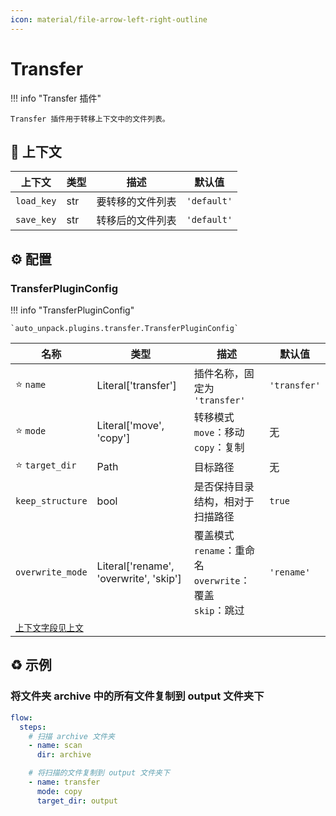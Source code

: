```yaml
---
icon: material/file-arrow-left-right-outline
---
```


# Transfer

!!! info "Transfer 插件"

    Transfer 插件用于转移上下文中的文件列表。

## :link: 上下文

| 上下文     | 类型 | 描述             | 默认值      |
| ---------- | ---- | ---------------- | ----------- |
| `load_key` | str  | 要转移的文件列表 | `'default'` |
| `save_key` | str  | 转移后的文件列表 | `'default'` |

## :gear: 配置

### TransferPluginConfig

!!! info "TransferPluginConfig"

    `auto_unpack.plugins.transfer.TransferPluginConfig`

| 名称                      | 类型                                   | 描述                                                                 | 默认值       |
| ------------------------- | -------------------------------------- | -------------------------------------------------------------------- | ------------ |
| :star: `name`             | Literal['transfer']                    | 插件名称，固定为 `'transfer'`                                        | `'transfer'` |
| :star: `mode`             | Literal['move', 'copy']                | 转移模式<br/>`move`：移动<br/>`copy`：复制                           | 无           |
| :star: `target_dir`       | Path                                   | 目标路径                                                             | 无           |
| `keep_structure`          | bool                                   | 是否保持目录结构，相对于扫描路径                                     | `true`       |
| `overwrite_mode`          | Literal['rename', 'overwrite', 'skip'] | 覆盖模式<br/>`rename`：重命名<br/>`overwrite`：覆盖<br/>`skip`：跳过 | `'rename'`   |
| [`上下文字段见上文`](#_1) |                                        |                                                                      |              |

## :recycle: 示例

### 将文件夹 archive 中的所有文件复制到 output 文件夹下

```yaml
flow:
  steps:
    # 扫描 archive 文件夹
    - name: scan
      dir: archive

    # 将扫描的文件复制到 output 文件夹下
    - name: transfer
      mode: copy
      target_dir: output
```